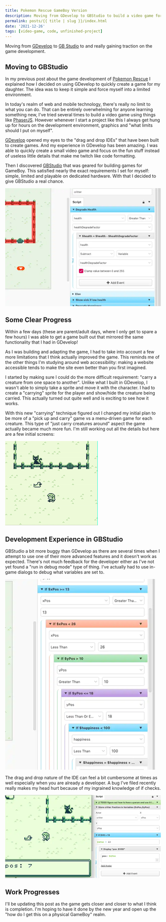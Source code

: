 ```yaml
---
title: Pokemon Rescue GameBoy Version
description: Moving from GDevelop to GBStudio to build a video game for my daughter
permalink: posts/{{ title | slug }}/index.html
date: '2021-12-26'
tags: [video-game, code, unfinished-project]
---
```


Moving from [GDevelop](https://gdevelop-app.com/) to [GB Studio](https://www.gbstudio.dev/) to and really gaining traction on the game development.

## Moving to GBStudio

In my previous post about the game development of [Pokemon Rescue](/posts/pokemon-rescue/) I explained how I decided on using GDevelop to quickly create a game for my daughter.  The idea was to keep it simple and force myself into a limited environment.

In today's realm of web and mobile technology, there's really no limit to what you can do. That can be entirely overwhelming for anyone learning something new, I've tried several times to build a video game using things like [PhaserJS](https://phaserjs.com/). However whenever I start a project like this I always get hung up for hours on the development environment, graphics and "what limits should I put on myself".

[GDevelop](https://gdevelop-app.com/) opened my eyes to the "drag and drop IDEs" that have been built to create games. And my experience in GDevelop has been amazing. I was able to quickly create a small video game and focus on the fun stuff instead of useless little details that make me twitch like code formatting.

Then I discovered [GBStudio](https://www.gbstudio.dev/) that was geared for building games for GameBoy. This satisfied nearly the exact requirements I set for myself: simple, limited and playable on dedicated hardware. With that I decided to give GBStudio a real chance.

![Visual IDE with drag and drop coding logic](../../images/pokemon-rescue-gb-drag-drop.webp)

## Some Clear Progress

Within a few days (these are parent/adult days, where I only get to spare a few hours) I was able to get a game built out that mirrored the same functionality that I had in GDevelop!

As I was building and adapting the game, I had to take into account a few more limitations that I think actually improved the game. This reminds me of the other things I'm studying around web accessibility: making a website accessible tends to make the site even better than you first imagined.

I started by making sure I could do the more difficult requirement: "carry a creature from one space to another". Unlike what I built in GDevelop, I wasn't able to simply take a sprite and move it with the character. I had to create a "carrying" sprite for the player and show/hide the creature being carried. This actually turned out quite well and is exciting to see how it works.

With this new "carrying" technique figured out I changed my initial plan to be more of a "pick up and carry" game vs a menu-driven game for each creature. This type of "just carry creatures around" aspect the game actually became much more fun. I'm still working out all the details but here are a few initial screens:

![A video game character picking up a duck then dropping it inside a fenced area](../../images/pokemon-rescue-gb-pickup.gif)

## Development Experience in GBStudio

GBStudio a bit more buggy than GDevelop as there are several times when I attempt to use one of their more advanced features and it doesn't work as expected. There's not much feedback for the developer either as I've not yet found a "run in debug mode" type of thing. I've actually had to use in-game dialogs to debug what variables are set to.

![A really crazy nest of if checks within the drag and drop IDE](../../images/pokemon-rescue-gb-crazy-nest.webp)

The drag and drop nature of the IDE can feel a bit cumbersome at times as well especially when you are already a developer. A bug I've filed recently really makes my head hurt because of my ingrained knowledge of if checks.

![A screenshot of the GBStudio with an if check clearly failing to evaluate properly](../../images/pokemon-rescue-gb-dialog-bug.webp)

## Work Progresses

I'll be updating this post as the game gets closer and closer to what I think is completion. I'm hoping to have it done by the new year and open up the "how do I get this on a physical GameBoy" realm.
